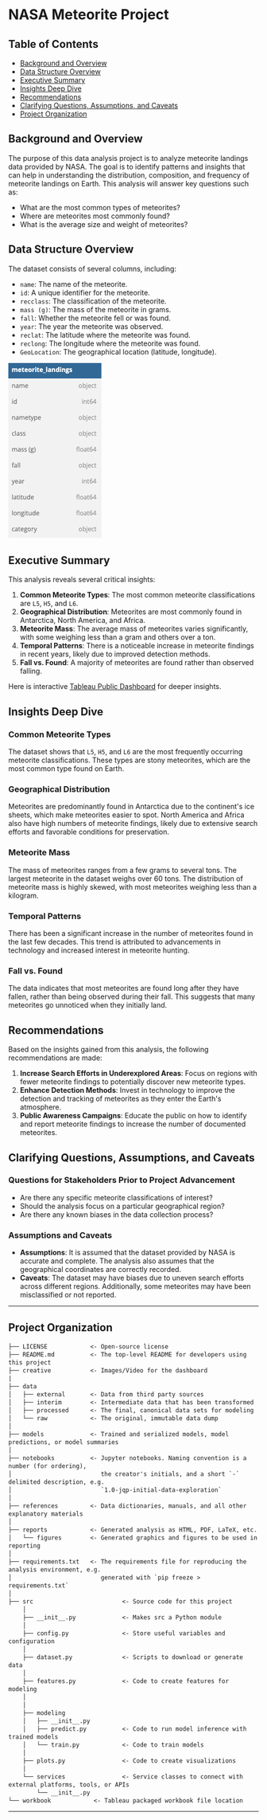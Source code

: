 # NASA Meteorite Project

## Table of Contents
- [Background and Overview](#background-and-overview)
- [Data Structure Overview](#data-structure-overview)
- [Executive Summary](#executive-summary)
- [Insights Deep Dive](#insights-deep-dive)
- [Recommendations](#recommendations)
- [Clarifying Questions, Assumptions, and Caveats](#clarifying-questions-assumptions-and-caveats)
- [Project Organization](#project-organization)

## Background and Overview
The purpose of this data analysis project is to analyze meteorite landings data provided by NASA. The goal is to identify patterns and insights that can help in understanding the distribution, composition, and frequency of meteorite landings on Earth. This analysis will answer key questions such as:
- What are the most common types of meteorites?
- Where are meteorites most commonly found?
- What is the average size and weight of meteorites?

## Data Structure Overview
The dataset consists of several columns, including:
- `name`: The name of the meteorite.
- `id`: A unique identifier for the meteorite.
- `recclass`: The classification of the meteorite.
- `mass (g)`: The mass of the meteorite in grams.
- `fall`: Whether the meteorite fell or was found.
- `year`: The year the meteorite was observed.
- `reclat`: The latitude where the meteorite was found.
- `reclong`: The longitude where the meteorite was found.
- `GeoLocation`: The geographical location (latitude, longitude).

![Data Structure](/creative/Meteorite%20Landings.png)

## Executive Summary
This analysis reveals several critical insights:
1. **Common Meteorite Types**: The most common meteorite classifications are `L5`, `H5`, and `L6`.
2. **Geographical Distribution**: Meteorites are most commonly found in Antarctica, North America, and Africa.
3. **Meteorite Mass**: The average mass of meteorites varies significantly, with some weighing less than a gram and others over a ton.
4. **Temporal Patterns**: There is a noticeable increase in meteorite findings in recent years, likely due to improved detection methods.
5. **Fall vs. Found**: A majority of meteorites are found rather than observed falling.

Here is interactive [Tableau Public Dashboard](https://public.tableau.com/app/profile/paul.rodriguez7799/viz/nasa_FtoT/Dashboard) for deeper insights.

## Insights Deep Dive
### Common Meteorite Types
The dataset shows that `L5`, `H5`, and `L6` are the most frequently occurring meteorite classifications. These types are stony meteorites, which are the most common type found on Earth.

### Geographical Distribution
Meteorites are predominantly found in Antarctica due to the continent's ice sheets, which make meteorites easier to spot. North America and Africa also have high numbers of meteorite findings, likely due to extensive search efforts and favorable conditions for preservation.

### Meteorite Mass
The mass of meteorites ranges from a few grams to several tons. The largest meteorite in the dataset weighs over 60 tons. The distribution of meteorite mass is highly skewed, with most meteorites weighing less than a kilogram.

### Temporal Patterns
There has been a significant increase in the number of meteorites found in the last few decades. This trend is attributed to advancements in technology and increased interest in meteorite hunting.

### Fall vs. Found
The data indicates that most meteorites are found long after they have fallen, rather than being observed during their fall. This suggests that many meteorites go unnoticed when they initially land.

## Recommendations
Based on the insights gained from this analysis, the following recommendations are made:
1. **Increase Search Efforts in Underexplored Areas**: Focus on regions with fewer meteorite findings to potentially discover new meteorite types.
2. **Enhance Detection Methods**: Invest in technology to improve the detection and tracking of meteorites as they enter the Earth's atmosphere.
3. **Public Awareness Campaigns**: Educate the public on how to identify and report meteorite findings to increase the number of documented meteorites.

## Clarifying Questions, Assumptions, and Caveats
### Questions for Stakeholders Prior to Project Advancement
- Are there any specific meteorite classifications of interest?
- Should the analysis focus on a particular geographical region?
- Are there any known biases in the data collection process?

### Assumptions and Caveats
- **Assumptions**: It is assumed that the dataset provided by NASA is accurate and complete. The analysis also assumes that the geographical coordinates are correctly recorded.
- **Caveats**: The dataset may have biases due to uneven search efforts across different regions. Additionally, some meteorites may have been misclassified or not reported.

--------

## Project Organization

```
├── LICENSE            <- Open-source license
├── README.md          <- The top-level README for developers using this project
├── creative           <- Images/Video for the dashboard
|   
├── data
│   ├── external       <- Data from third party sources
│   ├── interim        <- Intermediate data that has been transformed
│   ├── processed      <- The final, canonical data sets for modeling
│   └── raw            <- The original, immutable data dump
│
├── models             <- Trained and serialized models, model predictions, or model summaries
│
├── notebooks          <- Jupyter notebooks. Naming convention is a number (for ordering),
│                         the creator's initials, and a short `-` delimited description, e.g.
│                         `1.0-jqp-initial-data-exploration`
│
├── references         <- Data dictionaries, manuals, and all other explanatory materials
│
├── reports            <- Generated analysis as HTML, PDF, LaTeX, etc.
│   └── figures        <- Generated graphics and figures to be used in reporting
│
├── requirements.txt   <- The requirements file for reproducing the analysis environment, e.g.
│                         generated with `pip freeze > requirements.txt`
│
├── src                         <- Source code for this project
    │
    ├── __init__.py             <- Makes src a Python module
    │
    ├── config.py               <- Store useful variables and configuration
    │
    ├── dataset.py              <- Scripts to download or generate data
    │
    ├── features.py             <- Code to create features for modeling
    │
    │    
    ├── modeling                
    │   ├── __init__.py 
    │   ├── predict.py          <- Code to run model inference with trained models          
    │   └── train.py            <- Code to train models
    │
    ├── plots.py                <- Code to create visualizations 
    │
    └── services                <- Service classes to connect with external platforms, tools, or APIs
        └── __init__.py 
└── workbook            <- Tableau packaged workbook file location
```

--------
